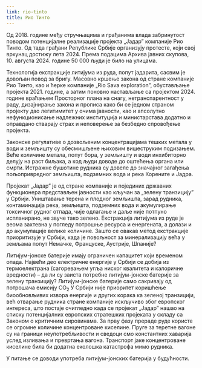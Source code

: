 ```yaml
---
link: rio-tinto
title: Рио Тинто
---
```

Од 2018. године међу стручњацима и грађанима влада забринутост поводом потенцијалне реализације пројекта „Јадар” компаније Рио Тинто. Од тада грађани Републике Србије организују протесте, који свој врхунац достижу лета 2024. Према подацима Архива јавних скупова, 10. августа 2024. године 50 000 људи је било на улицама.

Технологија екстракције литијума из руда, попут јадарита, сасвим је довољан повод за бригу. Масовно кршење закона од стране компаније Рио Тинто, као и ћерке компаније „Rio Sava exploration”, обустављање пројекта 2021. године, а затим поновно настављање са пројектом 2024. године враћањем Просторног плана на снагу, нетранспарентност у раду, дизајнирање закона и прописа како би се једном страном пројекту дао легитимитет у очима јавности, као и апсолутно нефункционисање надлежних институција и министарстава додатно и оправдано стварају страх и неповерење за безбедно спровођење пројекта.

Законске регулативе о дозвољеним концентрацијама тешких метала у води и земљишту су обесмишљене њиховим вишеструким подизањем. Веће количине метала, попут бора, у земљишту и води инхибиторно делују на раст биљака, а код људи доводе до оштећења органа или смрти. Истражне бушотине рудника су довеле до значајног загађења пољопривредног земљишта, подземних вода и река Корените и Јадра.

Пројекат „Јадар” је од стране компаније и појединих државних функционера представљен јавности као кључан за „зелену транзицију” у Србији. Уништавање терена и плодног земљишта, зарад рудника, контаминација река, земљишта, подземних вода и акумулирање токсичног рудног отпада, чије одлагање и даље није потпуно испланирано, не звуче тако зелено. Екстракција литијума из руде је веома захтевна у погледу потрошње ресурса и енергената, а долази и до акумулације велике количине. Зашто се овакав метод екстракције приоритизује у Србији, када је повољност за минерализацију већа у земљама попут Немачке, Француске, Аустрије, Шпаније?

Литијум-јонске батерије имају ограничен капацитет који временом опада. Највећи део електричне енергије у Србији се добија из термоелектрана (сагоревањем угља ниског квалитета и калоричне вредности) – да ли су заиста потребне литијум-јонске батерије за зелену транзицију? Литијум-јонске батерије само сакривају од потрошача емисију CO<sub>2</sub> У Србији није приоритет коришћење биообновљивих извора енергије и других корака ка зеленој транзицији, већ отварање рудника стране компаније искључиво због европског интереса, што постаје очигледно када се пројекат „Јадар” нашао на списку потенцијалних европских стратешких пројеката у складу са Законом о критичним сировинама. За прву фазу прераде руде користе се огромне количине концентроване киселине. Пруге за теретне вагоне су на граници неупотребљивости и сведоци смо константних хаварија услед изливања и превртања вагона. Транспорт јаке концентроване киселине била би додатна еколошка катастрофа мимо рудника.

У питање се доводи употреба литијум-јонских батерија у будућности.

